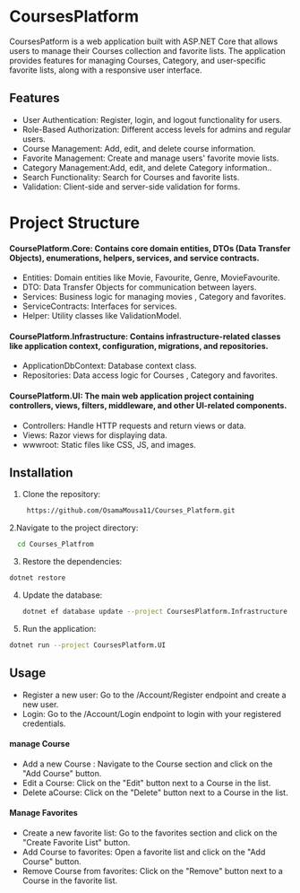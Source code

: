 # CoursesPlatform
CoursesPatform is a web application built with ASP.NET Core that allows users to manage their Courses collection and favorite lists. The application provides features for managing Courses, Category, and user-specific favorite lists, along with a responsive user interface.

## Features
* User Authentication: Register, login, and logout functionality for users.
* Role-Based Authorization: Different access levels for admins and regular users.
* Course Management: Add, edit, and delete course information.
* Favorite Management: Create and manage users' favorite movie lists.
* Category  Management:Add, edit, and delete Category information..
* Search Functionality: Search for Courses and favorite lists.
* Validation: Client-side and server-side validation for forms.

# Project Structure
#### CoursePlatform.Core: Contains core domain entities, DTOs (Data Transfer Objects), enumerations, helpers, services, and service contracts.

- Entities: Domain entities like Movie, Favourite, Genre, MovieFavourite.
- DTO: Data Transfer Objects for communication between layers.
- Services: Business logic for managing movies , Category  and favorites.
- ServiceContracts: Interfaces for services.
- Helper: Utility classes like ValidationModel.

#### CoursePlatform.Infrastructure: Contains infrastructure-related classes like application context, configuration, migrations, and repositories.

- ApplicationDbContext: Database context class.
- Repositories: Data access logic for Courses , Category and favorites.
  
#### CoursePlatform.UI: The main web application project containing controllers, views, filters, middleware, and other UI-related components.

- Controllers: Handle HTTP requests and return views or data.
- Views: Razor views for displaying data.
- wwwroot: Static files like CSS, JS, and images.

## Installation
1. Clone the repository:
    ```bash
     https://github.com/OsamaMousa11/Courses_Platform.git
2.Navigate to the project directory: 
  ```bash
    cd Courses_Platfrom
```
3. Restore the dependencies:
```bash
dotnet restore
```
4. Update the database:
   ```bash
   dotnet ef database update --project CoursesPlatform.Infrastructure
   
5. Run the application:
 ```bash
dotnet run --project CoursesPlatform.UI
 ```
## Usage
* Register a new user: Go to the /Account/Register endpoint and create a new user.
* Login: Go to the /Account/Login endpoint to login with your registered credentials.
####  manage Course
* Add a new Course : Navigate to the Course section and click on the "Add Course" button.
* Edit a Course: Click on the "Edit" button next to a Course in the list.
* Delete aCourse: Click on the "Delete" button next to a Course in the list.
#### Manage Favorites
* Create a new favorite list: Go to the favorites section and click on the "Create Favorite List" button.
* Add Course to favorites: Open a favorite list and click on the "Add Course" button.
* Remove Course from favorites: Click on the "Remove" button next to a Course in the favorite list. 

  


  
  

 
  

